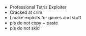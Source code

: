 - Professional Tetris Exploiter
- Cracked at crim
- I make exploits for games and stuff
- pls do not copy + paste
- pls do not skid
